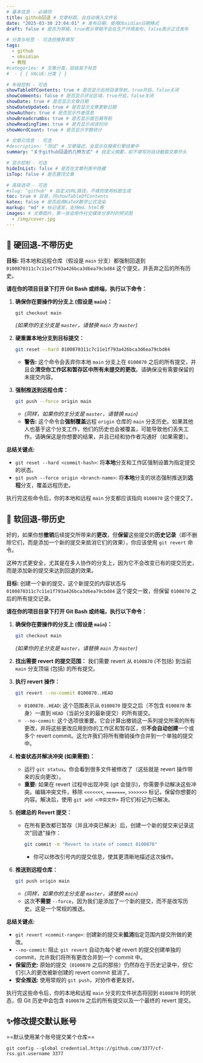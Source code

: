 ```yaml
---
# 基本信息 - 必填项
title: github回退 # 文章标题，会自动填入文件名
date: "2025-03-30 23:04:01" # 发布日期，使用Obsidian日期格式
draft: false # 是否为草稿，true表示草稿不会在生产环境发布，false表示正式发布

# 分类与标签 - 可选但推荐填写
tags:
  - github
  - obsidian
  - 教程
#categories: # 文章分类，层级高于标签
#  - { { VALUE:分类 } }

# 布局控制 - 可选
showTableOfContents: true # 是否显示右侧目录导航，true开启，false关闭
showComments: false # 是否显示评论区域，true开启，false关闭
showDate: true # 是否显示文章日期
showDateUpdated: true # 是否显示文章更新日期
showAuthor: true # 是否显示作者信息
showBreadcrumbs: true # 是否显示面包屑导航
showReadingTime: true # 是否显示阅读时间
showWordCount: true # 是否显示字数统计

# 文章元信息 - 可选
#description: "测试" # 文章描述，会显示在搜索引擎结果中
summary: "关于github回退的几种方式" # 自定义摘要，如不填写则自动截取文章开头

# 显示控制 - 可选
hideInList: false # 是否在文章列表中隐藏
isTop: false # 是否置顶文章

# 高级选项 - 可选
#slug: "github" # 自定义URL路径，不填则使用标题生成
toc: true # 目录，同showTableOfContents
katex: false # 是否启用KaTeX数学公式渲染
markup: "md" # 标记语言，支持md、html等
images: # 文章图片，第一张会用作社交媒体分享时的预览图
  - /img/cover.jpg
---
```


## 🤖 硬回退-不带历史

**目标:** 将本地和远程仓库（假设是 `main` 分支）都强制回退到 `0100870311c7c11e1f793a426bca3d6ea79cbd84` 这个提交，并丢弃之后的所有历史。

**请在你的项目目录下打开 Git Bash 或终端，执行以下命令：**

1.  **确保你在要操作的分支上 (假设是 `main`)：**

    ```
    git checkout main
    ```

    _(如果你的主分支是 `master`，请替换 `main` 为 `master`)_

2.  **硬重置本地分支到目标提交：**

    ```bash
    git reset --hard 0100870311c7c11e1f793a426bca3d6ea79cbd84
    ```

    - **警告:** 这个命令会丢弃你本地 `main` 分支上在 `0100870` 之后的所有提交，并且会**清空你工作区和暂存区中所有未提交的更改**。请确保没有需要保留的未提交内容。

3.  **强制推送到远程仓库：**
    ```bash
    git push --force origin main
    ```
    - _(同样，如果你的主分支是 `master`，请替换 `main`)_
    - **警告:** 这个命令会**强制覆盖**远程 `origin` 仓库的 `main` 分支历史。如果其他人也基于这个分支工作，他们的历史也会被覆盖，可能导致他们丢失工作。请确保这是你想要的结果，并且已经和协作者沟通好（如果需要）。

**总结关键点:**

- `git reset --hard <commit-hash>`: 将**本地**分支和工作区强制设置为指定提交的状态。
- `git push --force origin <branch-name>`: 将**本地**分支的状态强制推送到**远程**分支，覆盖远程历史。

执行完这些命令后，你的本地和远程 `main` 分支都应该指向 `0100870` 这个提交了。

## 🤖 软回退-带历史

好的，如果你想**撤销**后续提交所带来的**更改**，但**保留**这些提交的**历史记录**（即不删除它们，而是添加一个新的提交来抵消它们的效果），你应该使用 `git revert` 命令。

这种方式更安全，尤其是在多人协作的分支上，因为它不会改变已有的提交历史，而是添加新的提交来达到回退的效果。

**目标:** 创建一个新的提交，这个新提交的内容状态与 `0100870311c7c11e1f793a426bca3d6ea79cbd84` 这个提交一致，但保留 `0100870` 之后的所有提交记录。

**请在你的项目目录下打开 Git Bash 或终端，执行以下命令：**

1.  **确保你在要操作的分支上 (假设是 `main`)：**

    ```bash
    git checkout main
    ```

    _(如果你的主分支是 `master`，请替换 `main` 为 `master`)_

2.  **找出需要 revert 的提交范围：**
    我们需要 revert 从 `0100870` (不包括) 到当前 `main` 分支顶端 (包括) 的所有提交。

3.  **执行 revert 操作：**

    ```bash
    git revert --no-commit 0100870..HEAD
    ```

    - `0100870..HEAD`: 这个范围表示从 `0100870` 提交之后（不包含 `0100870` 本身）一直到 `HEAD`（当前分支的最新提交）的所有提交。
    - `--no-commit`: 这个选项很重要。它会计算出撤销这一系列提交所需的所有更改，并将这些更改应用到你的工作区和暂存区，但**不会自动创建**一个或多个 revert commit。这允许我们将所有撤销操作合并到一个单独的提交中。

4.  **检查状态并解决冲突 (如果需要)：**

    - 运行 `git status`。你会看到很多文件被修改了（这些就是 revert 操作带来的反向更改）。
    - **重要:** 如果在 revert 过程中出现冲突 (git 会提示)，你需要手动解决这些冲突。编辑冲突文件，移除 `<<<<<<<`, `=======`, `>>>>>>>` 标记，保留你想要的内容。解决后，使用 `git add <冲突文件>` 将它们标记为已解决。

5.  **创建总的 Revert 提交：**

    - 在所有更改都已暂存（并且冲突已解决）后，创建一个新的提交来记录这次"回退"操作：
      ```bash
      git commit -m "Revert to state of commit 0100870"
      ```
      - 你可以修改引号内的提交信息，使其更清晰地描述这次操作。

6.  **推送到远程仓库：**
    ```bash
    git push origin main
    ```
    - _(同样，如果你的主分支是 `master`，请替换 `main`)_
    - 这次**不需要** `--force`，因为我们是添加了一个新的提交，而不是改写历史。这是一个常规的推送。

**总结关键点:**

- `git revert <commit-range>`: 创建新的提交来**抵消**指定范围内提交所做的更改。
- `--no-commit`: 阻止 `git revert` 自动为每个被 revert 的提交创建单独的 commit，允许我们将所有更改合并到一个 commit 中。
- **保留历史:** 原始的提交（`0100870` 之后的那些）仍然存在于历史记录中，但它们引入的更改被新创建的 revert commit 抵消了。
- **安全推送:** 使用常规的 `git push`，对协作者更友好。

执行完这些命令后，你的本地和远程 `main` 分支的文件状态将回到 `0100870` 时的状态，但 Git 历史中会包含 `0100870` 之后的所有提交以及一个最终的 revert 提交。


## ✨修改提交默认账号

==默认使用某个账号提交某个仓库==

```
git config --global credential.https://github.com/3377/cf-rss.git.username 3377
```
